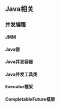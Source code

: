 ## Java相关

### 并发编程

#### JMM

#### Java锁

#### Java并发容器

#### Java并发工具类

#### Executor框架

#### CompletableFuture框架








